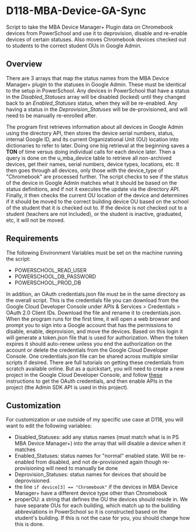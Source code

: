 
# D118-MBA-Device-GA-Sync

Script to take the MBA Device Manager+ Plugin data on Chromebook devices from PowerSchool and use it to deprovision, disable and re-enable devices of certain statuses.
Also moves Chromebook devices checked out to students to the correct student OUs in Google Admin.

## Overview

There are 3 arrays that map the status names from the MBA Device Manager+ plugin to the statuses in Google Admin. These must be identical to the setup in PowerSchool. Any devices in PowerSchool that have a status in the *Disabled_Statuses* array will be disabled (locked) until they changed back to an *Enabled_Statuses* status, when they will be re-enabled. Any having a status in the *Deprovision_Statuses* will be de-provisioned, and will need to be manually re-enrolled after.

The program first retrieves information about all devices in Google Admin using the directory API, then stores the device serial numbers, status, internal Google ID, and its current Organizational Unit (OU) location into dictionaries to refer to later. Doing one big retrieval at the beginning saves a **TON** of time versus doing individual calls for each device later.
Then a query is done on the u_mba_device table to retrieve all non-archived devices, get their names, serial numbers, device types, locations, etc.
It then goes through all devices, only those with the device_type of "Chromebook" are processed further. The script checks to see if the status of the device in Google Admin matches what it should be based on the status definitions, and if not it executes the update via the directory API.
Finally, it then checks the current OU location of the device and determines if it should be moved to the correct building device OU based on the school of the student that it is checked out to. If the device is not checked out to a student (teachers are not included), or the student is inactive, graduated, etc, it will not be moved.

## Requirements

The following Environment Variables must be set on the machine running the script:

- POWERSCHOOL_READ_USER
- POWERSCHOOL_DB_PASSWORD
- POWERSCHOOL_PROD_DB

In addition, an OAuth credentials.json file must be in the same directory as the overall script. This is the credentials file you can download from the Google Cloud Developer Console under APIs & Services > Credentials > OAuth 2.0 Client IDs. Download the file and rename it to credentials.json. When the program runs for the first time, it will open a web browser and prompt you to sign into a Google account that has the permissions to disable, enable, deprovision, and move the devices. Based on this login it will generate a token.json file that is used for authorization. When the token expires it should auto-renew unless you end the authorization on the account or delete the credentials from the Google Cloud Developer Console. One credentials.json file can be shared across multiple similar scripts if desired.
There are full tutorials on getting these credentials from scratch available online. But as a quickstart, you will need to create a new project in the Google Cloud Developer Console, and follow [these](https://developers.google.com/workspace/guides/create-credentials#desktop-app) instructions to get the OAuth credentials, and then enable APIs in the project (the Admin SDK API is used in this project).

## Customization

For customization or use outside of my specific use case at D118, you will want to edit the following variables:

- Disabled_Statuses: add any status names (must match what is in PS MBA Device Manager+) into the array that will disable a device when it matches
- Enabled_Statuses: status names for "normal" enabled state. Will be re-enabled from disabled, and not de-provisioned again though re-provisioning will need to manually be done
- Deprovision_Statuses: status names for devices that should be deprovisioned.
- the line `if device[3] == "Chromebook"` if the devices in MBA Device Manager+ have a different device type other than Chromebook
- properOU: a string that defines the OU the devices should reside in. We have separate OUs for each building, which match up to the building abbreviations in PowerSchool so it is constructed based on the student's building. If this is not the case for you, you should change how this is done.
